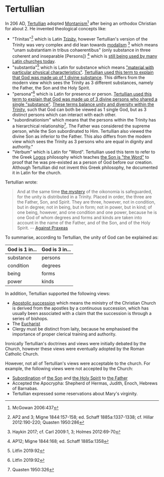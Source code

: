 # Tertullian


In 206 AD, [Tertullian](https://en.wikipedia.org/wiki/Tertullian) adopted [Montanism](/content/kingdom/church/history/montanism.md)[^1] after being an orthodox Christian for about 2. He invented theological concepts like:

* "Trinitas"[^2] which is Latin [Trinity](/content/kingdom/bible/doctrines/trinitarian.md), however Tertullian's version of the Trinity was very complex and did lean towards [modalism](/content/kingdom/bible/interpretations/jesus/comparison.md#modalism) [^3] which means "unam substantiam in tribus cohaerentibus" (only substance in three coherent and inseparable [Persons]) [^4] which is [still being used by many Latin churches today](https://www.scielo.org.za/scielo.php?script=sci_arttext&pid=S2074-77052021000100066).
* "substantia"[^5] which is Latin for substance which means ["material with particular physical characteristics"](https://dictionary.cambridge.org/dictionary/english/substance). [Tertullian used this term to explain that God was made up of 1 divine substance](https://www.jstor.org/stable/23954327). This differs from the modern view which sees the Trinity as 3 different substances, namely the Father, the Son and the Holy Spirit.
* "persona"[^5] which is Latin for presence or person. [Tertullian used this term to explain that God was made up of 3 divine persons who shared a single "substance"](https://www.1517.org/articles/one-substance-with-the-father). [These terms balance unity and diversity within the Trinity](https://www.scielo.org.za/scielo.php?script=sci_arttext&pid=S2074-77052021000100066), such that God can both be viewed as 1 single God, but as 3 distinct persons which can interact with each other.
* "subordinationism" which means that the persons within the Trinity has a hierarchical relationship[^6]. The Father was considered the supreme person, while the Son subordinated to Him. Tertullian also viewed the divine Son as inferior to the Father. This also differs from the modern view which sees the Trinity as 3 persons who are equal in dignity and authority."
* "Verbum" which is Latin for "Word". Tertullian used this term to refer to the Greek [Logos](/content/kingdom/bible/concepts/word.md) philosophy which teaches [the Son is "the Word"](/content/kingdom/god/son/essence/as-god/word.md) to proof that he was pre-existed as a person of God before our creation. Although Tertullian did not invent this Greek philosophy, he documented it in Latin for the church.

Tertullian wrote:

> And at the same time [the mystery](/content/kingdom/bible/concepts/mystery.md) of the oikonomia is safeguarded, for the unity is distributed in a Trinity. Placed in order, the three are the Father, Son, and Spirit. They are three, however, not in condition, but in degree; not in being, but in form; not in power, but in kind; of one being, however, and one condition and one power, because he is one God of whom degrees and forms and kinds are taken into account in the name of the Father, and of the Son, and of the Holy Spirit. -- [Against Praxeas](http://www.earlychristianwritings.com/text/tertullian17.html)

To summarise, according to Tertullian, the unity of God can be explained as:

| God is 1 in... | God is 3 in... |
|----------------|----------------|
| substance      | persons        |
| condition      | degrees        |
| being          | forms          |
| power          | kinds          |

In addition, Tertullian supported the following views:

* [Apostolic succession](https://en.wikipedia.org/wiki/Apostolic_succession) which means the ministry of the Christian Church is derived from the apostles by a continuous succession, which has usually been associated with a claim that the succession is through a series of bishops.
* The [Eucharist](https://en.wikipedia.org/wiki/Lord%27s_Supper_in_Reformed_theology)
* Clergy must be distinct from laity, because he emphasised the importance of proper clerical training and authority.

Ironically Tertullian's doctrines and views were initially debated by the Church, however these views were eventually adopted by the Roman Catholic Church.

However, not all of Tertullian's views were acceptable to the church. For example, the following views were not accepted by the Church:

* [Subordination](https://en.wikipedia.org/wiki/Subordinationism) of [the Son](/content/kingdom/god/son.md) and [the Holy Spirit](/content/kingdom/god/spirit.md) to [the Father](/content/kingdom/god/father.md)
* Accepted the Apocrypha: Shepherd of Hermas, Judith, Enoch, Hebrews of Barnabas.
* Tertullian expressed some reservations about Mary's virginity.

[^1]: McGowan 2006:437
[^2]: AP2 and 3; Migne 1844:157-158; ed. Schaff 1885a:1337-1338; cf. Hillar 2012:190-220; Quasten 1950:286
[^3]: Haykin 2017; cf. Carl 2009:1, 3; Holmes 2012:69-70
[^4]: AP12; Migne 1844:168; ed. Schaff 1885a:1358
[^5]: Litfin 2019:92
[^6]: Quasten 1950:326
